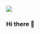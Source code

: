<img src="![Banner Marca Personal](https://github.com/rodrigoluciomx/rodrigoluciomx/assets/80486881/2a4d3430-a1f8-41f2-80ed-0a35c5becd18)"/> 

### Hi there 👋

<!--
**rodrigoluciomx/rodrigoluciomx** is a ✨ _special_ ✨ repository because its `README.md` (this file) appears on your GitHub profile.

Here are some ideas to get you started:

- 🔭 I’m currently working on ...
- 🌱 I’m currently learning ...
- 👯 I’m looking to collaborate on ...
- 🤔 I’m looking for help with ...
- 💬 Ask me about ...
- 📫 How to reach me: ...
- 😄 Pronouns: ...
- ⚡ Fun fact: ...
-->

